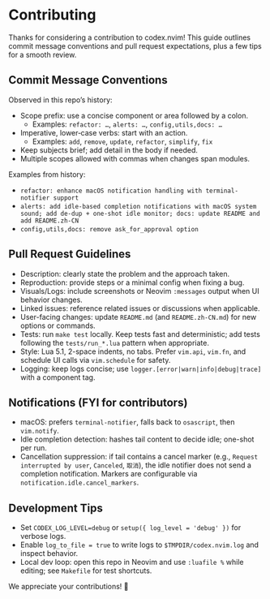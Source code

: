 # Contributing

Thanks for considering a contribution to codex.nvim! This guide outlines commit message conventions and pull request expectations, plus a few tips for a smooth review.

## Commit Message Conventions

Observed in this repo’s history:

- Scope prefix: use a concise component or area followed by a colon.
  - Examples: `refactor: …`, `alerts: …`, `config,utils,docs: …`
- Imperative, lower‑case verbs: start with an action.
  - Examples: `add`, `remove`, `update`, `refactor`, `simplify`, `fix`
- Keep subjects brief; add detail in the body if needed.
- Multiple scopes allowed with commas when changes span modules.

Examples from history:

- `refactor: enhance macOS notification handling with terminal-notifier support`
- `alerts: add idle-based completion notifications with macOS system sound; add de-dup + one-shot idle monitor; docs: update README and add README.zh-CN`
- `config,utils,docs: remove ask_for_approval option`

## Pull Request Guidelines

- Description: clearly state the problem and the approach taken.
- Reproduction: provide steps or a minimal config when fixing a bug.
- Visuals/Logs: include screenshots or Neovim `:messages` output when UI behavior changes.
- Linked issues: reference related issues or discussions when applicable.
- User-facing changes: update `README.md` (and `README.zh-CN.md`) for new options or commands.
- Tests: run `make test` locally. Keep tests fast and deterministic; add tests following the `tests/run_*.lua` pattern when appropriate.
- Style: Lua 5.1, 2-space indents, no tabs. Prefer `vim.api`, `vim.fn`, and schedule UI calls via `vim.schedule` for safety.
- Logging: keep logs concise; use `logger.[error|warn|info|debug|trace]` with a component tag.

## Notifications (FYI for contributors)

- macOS: prefers `terminal-notifier`, falls back to `osascript`, then `vim.notify`.
- Idle completion detection: hashes tail content to decide idle; one-shot per run.
- Cancellation suppression: if tail contains a cancel marker (e.g., `Request interrupted by user`, `Canceled`, `取消`), the idle notifier does not send a completion notification. Markers are configurable via `notification.idle.cancel_markers`.

## Development Tips

- Set `CODEX_LOG_LEVEL=debug` or `setup({ log_level = 'debug' })` for verbose logs.
- Enable `log_to_file = true` to write logs to `$TMPDIR/codex.nvim.log` and inspect behavior.
- Local dev loop: open this repo in Neovim and use `:luafile %` while editing; see `Makefile` for test shortcuts.

We appreciate your contributions! 🙌

